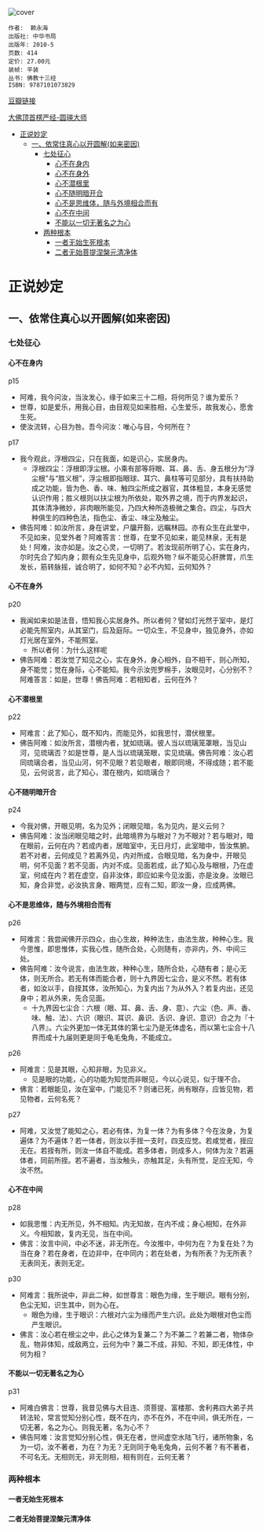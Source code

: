 ![cover](https://img1.doubanio.com/view/subject/l/public/s4376509.jpg)

    作者:  赖永海 
    出版社: 中华书局
    出版年: 2010-5
    页数: 414
    定价: 27.00元
    装帧: 平装
    丛书: 佛教十三经
    ISBN: 9787101073829

[豆瓣链接](https://book.douban.com/subject/4843462/)

[大佛顶首楞严经-圆瑛大师](http://blog.sina.com.cn/s/articlelist_1940742844_1_1.html)

- [正说妙定](#%E6%AD%A3%E8%AF%B4%E5%A6%99%E5%AE%9A)
  - [一、依常住真心以开圆解(如来密因)](#%E4%B8%80%E4%BE%9D%E5%B8%B8%E4%BD%8F%E7%9C%9F%E5%BF%83%E4%BB%A5%E5%BC%80%E5%9C%86%E8%A7%A3%E5%A6%82%E6%9D%A5%E5%AF%86%E5%9B%A0)
    - [七处征心](#%E4%B8%83%E5%A4%84%E5%BE%81%E5%BF%83)
      - [心不在身内](#%E5%BF%83%E4%B8%8D%E5%9C%A8%E8%BA%AB%E5%86%85)
      - [心不在身外](#%E5%BF%83%E4%B8%8D%E5%9C%A8%E8%BA%AB%E5%A4%96)
      - [心不潜根里](#%E5%BF%83%E4%B8%8D%E6%BD%9C%E6%A0%B9%E9%87%8C)
      - [心不随明暗开合](#%E5%BF%83%E4%B8%8D%E9%9A%8F%E6%98%8E%E6%9A%97%E5%BC%80%E5%90%88)
      - [心不是思维体，随与外境相合而有](#%E5%BF%83%E4%B8%8D%E6%98%AF%E6%80%9D%E7%BB%B4%E4%BD%93%E9%9A%8F%E4%B8%8E%E5%A4%96%E5%A2%83%E7%9B%B8%E5%90%88%E8%80%8C%E6%9C%89)
      - [心不在中间](#%E5%BF%83%E4%B8%8D%E5%9C%A8%E4%B8%AD%E9%97%B4)
      - [不能以一切无著名之为心](#%E4%B8%8D%E8%83%BD%E4%BB%A5%E4%B8%80%E5%88%87%E6%97%A0%E8%91%97%E5%90%8D%E4%B9%8B%E4%B8%BA%E5%BF%83)
    - [两种根本](#%E4%B8%A4%E7%A7%8D%E6%A0%B9%E6%9C%AC)
      - [一者无始生死根本](#%E4%B8%80%E8%80%85%E6%97%A0%E5%A7%8B%E7%94%9F%E6%AD%BB%E6%A0%B9%E6%9C%AC)
      - [二者无始菩提涅槃元清净体](#%E4%BA%8C%E8%80%85%E6%97%A0%E5%A7%8B%E8%8F%A9%E6%8F%90%E6%B6%85%E6%A7%83%E5%85%83%E6%B8%85%E5%87%80%E4%BD%93)

# 正说妙定
## 一、依常住真心以开圆解(如来密因)
### 七处征心
#### 心不在身内
p15
- 阿难，我今问汝，当汝发心，缘于如来三十二相，将何所见？谁为爱乐？
- 世尊，如是爱乐，用我心目，由目观见如来胜相，心生爱乐，故我发心，愿舍生死。
- 使汝流转，心目为咎。吾今问汝：唯心与目，今何所在？

p17
- 我今观此，浮根四尘，只在我面，如是识心，实居身内。
  - 浮根四尘：浮根即浮尘根。小乘有部等将眼、耳、鼻、舌、身五根分为“浮尘根”与“胜义根”，浮尘根即指眼球、耳穴、鼻柱等可见部分，具有扶持助成之功能，皆为色、香、味、触四尘所成之器官，其体粗显，本身无感觉认识作用；胜义根则以扶尘根为所依处，取外界之境，而于内界发起识，其体清净微妙，非肉眼所能见，乃四大种所造极微之集合。四尘，与四大种俱生的四种色法，指色尘、香尘、味尘及触尘。
- 佛告阿难：如汝所言，身在讲堂，户牖开豁，远瞩林园。亦有众生在此堂中，不见如来，见堂外者？阿难答言：世尊，在堂不见如来，能见林泉，无有是处！阿难，汝亦如是。汝之心灵，一切明了。若汝现前所明了心，实在身内，尔时先合了知内身；颇有众生先见身中，后观外物？纵不能见心肝脾胃，爪生发长，筋转脉摇，诚合明了，如何不知？必不内知，云何知外？

#### 心不在身外
p20
- 我闻如来如是法音，悟知我心实居身外。所以者何？譬如灯光然于室中，是灯必能先照室内，从其室门，后及庭际。一切众生，不见身中，独见身外，亦如灯光居在室外，不能照室。
  - 所以者何：为什么这样呢
- 佛告阿难：若汝觉了知见之心，实在身外，身心相外，自不相干，则心所知，身不能觉；觉在身际，心不能知。我今示汝兜罗棉手，汝眼见时，心分别不？阿难答言：如是，世尊！佛告阿难：若相知者，云何在外？

#### 心不潜根里
p22
- 阿难言：此了知心，既不知内，而能见外，如我思忖，潜伏根里。
- 佛告阿难：如汝所言，潜根内者，犹如琉璃。彼人当以琉璃笼罩眼，当见山河，见琉璃否？如是世尊，是人当以琉璃笼眼，实见琉璃。佛告阿难：汝心若同琉璃合者，当见山河，何不见眼？若见眼者，眼即同境，不得成随；若不能见，云何说言，此了知心，潜在根内，如琉璃合？

#### 心不随明暗开合
p24
- 今我对佛，开眼见明，名为见外；闭眼见暗，名为见内，是义云何？
- 佛告阿难：汝当闭眼见暗之时，此暗境界为与眼对？为不眼对？若与眼对，暗在眼前，云何在内？若成内者，居暗室中，无日月灯，此室暗中，皆汝焦腑。若不对者，云何成见？若离外见，内对所成，合眼见暗，名为身中，开眼见明，何不见面？若不见面，内对不成。见面若成，此了知心及与眼根，乃在虚室，何成在内？若在虚空，自非汝体，即应如来今见汝面，亦是汝身。汝眼已知，身合非觉，必汝执言身、眼两觉，应有二知，即汝一身，应成两佛。

#### 心不是思维体，随与外境相合而有
p26
- 阿难言：我尝闻佛开示四众，由心生故，种种法生，由法生故，种种心生。我今思惟，即思惟体，实我心性，随所合处，心则随有，亦非内，外、中间三处。
- 佛告阿难：汝今说言，由法生故，种种心生，随所合处，心随有者；是心无体，则无所合。若无有体而能合者，则十九界因七尘合，是义不然。若有体者，如汝以手，自挃其体，汝所知心，为复内出？为从外入？若复内出，还见身中；若从外来，先合见面。
  - 十九界因七尘合：六根（眼、耳、鼻、舌、身、意）、六尘（色、声、香、味、触、法）、六识（眼识、耳识、鼻识、舌识、身识、意识）合之为『十八界』。六尘外更加一体无其体的第七尘乃是无体虚名，而以第七尘合十八界而成十九届则更是同于龟毛兔角，不能成立。

p26
- 阿难言：见是其眼，心知非眼，为见非义。
  - 见是眼的功能，心的功能为知觉而非眼见，今以心说见，似于理不合。
- 佛言：若眼能见，汝在室中，门能见不？则诸已死，尚有眼存，应皆见物，若见物者，云何名死？

p27
- 阿难，又汝觉了能知之心，若必有体，为复一体？为有多体？今在汝身，为复遍体？为不遍体？若一体者，则汝以手挃一支时，四支应觉。若咸觉者，挃应无在。若挃有所，则汝一体自不能成。若多体者，则成多人，何体为汝？若遍体者，同前所挃。若不遍者，当汝触头，亦触其足，头有所觉，足应无知，今汝不然。

#### 心不在中间
p28
- 如我思惟：内无所见，外不相知。内无知故，在内不成；身心相知，在外非义。今相知故，复内无见，当在中间。
- 佛言：汝言中间，中必不迷，非无所在。今汝推中，中何为在？为复在处？为当在身？若在身者，在边非中，在中同内；若在处者，为有所表？为无所表？无表同无，表则无定。

p30
- 阿难言：我所说中，非此二种，如世尊言：眼色为缘，生于眼识。眼有分别，色尘无知，识生其中，则为心在。
  - 眼色为缘，生于眼识：六根对六尘为缘而产生六识。此处为眼根对色尘而产生眼识。
- 佛言：汝心若在根尘之中，此心之体为复兼二？为不兼二？若兼二者，物体杂乱，物非体知，成敌两立，云何为中？兼二不成，非知、不知，即无体性，中何为相？

#### 不能以一切无著名之为心
p31
- 阿难白佛言：世尊，我昔见佛与大目连、须菩提、富楼那、舍利弗四大弟子共转法轮，常言觉知分别心性，既不在内，亦不在外，不在中间，俱无所在，一切无著，名之为心。则我无著，名为心不？
- 佛告阿难：汝言觉知分别心性，俱无在者，世间虚空水陆飞行，诸所物象，名为一切，汝不著者，为在？为无？无则同于龟毛兔角，云何不著？有不著者，不可名无。无相则无，非无则相，相有则在，云何无著？

### 两种根本
#### 一者无始生死根本




#### 二者无始菩提涅槃元清净体




